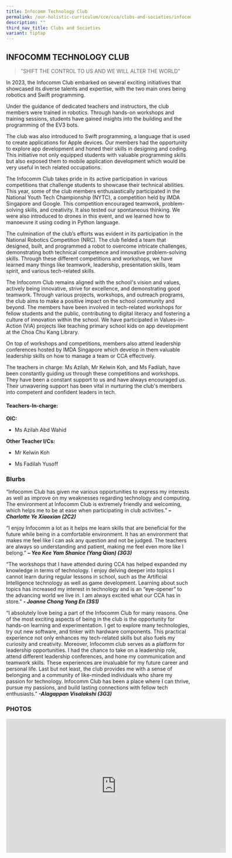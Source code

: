 ```yaml
---
title: Infocomm Technology Club
permalink: /our-holistic-curriculum/cce/cca/clubs-and-societies/infocomm-technology-club/
description: ""
third_nav_title: Clubs and Societies
variant: tiptap
---
```

<h2><strong>INFOCOMM TECHNOLOGY CLUB</strong></h2>
<blockquote>
<p>"SHIFT THE CONTROL TO US AND WE WILL ALTER THE WORLD"</p>
</blockquote>
<p>In 2023, the Infocomm Club embarked on several exciting initiatives that
showcased its diverse talents and expertise, with the two main ones being
robotics and Swift programming.</p>
<p>Under the guidance of dedicated teachers and instructors, the club members
were trained in robotics. Through hands-on workshops and training sessions,
students have gained insights into the building and the programming of
the EV3 bots.</p>
<p>The club was also introduced to Swift programming, a language that is
used to create applications for Apple devices. Our members had the opportunity
to explore app development and honed their skills in designing and coding.
This initiative not only equipped students with valuable programming skills
but also exposed them to mobile application development which would be
very useful in tech related occupations.</p>
<p>The Infocomm Club takes pride in its active participation in various competitions
that challenge students to showcase their technical abilities. This year,
some of the club members enthusiastically participated in the National
Youth Tech Championship (NYTC), a competition held by IMDA Singapore and
Google. This competition encouraged teamwork, problem-solving skills, and
creativity. It also tested our spontaneous thinking. We were also introduced
to drones in this event, and we learned how to manoeuvre it using coding
in Python language.</p>
<p>The culmination of the club’s efforts was evident in its participation
in the National Robotics Competition (NRC). The club fielded a team that
designed, built, and programmed a robot to overcome intricate challenges,
demonstrating both technical competence and innovative problem-solving
skills. Through these different competitions and workshops, we have learned
many things like teamwork, leadership, presentation skills, team spirit,
and various tech-related skills.</p>
<p>The Infocomm Club remains aligned with the school's vision and values,
actively being innovative, strive for excellence, and demonstrating good
teamwork. Through various projects, workshops, and outreach programs, the
club aims to make a positive impact on the school community and beyond.
The members have been involved in tech-related workshops for fellow students
and the public, contributing to digital literacy and fostering a culture
of innovation within the school. We have participated in Values-in-Action
(ViA) projects like teaching primary school kids on app development at
the Choa Chu Kang Library.</p>
<p>On top of workshops and competitions, members also attend leadership conferences
hosted by IMDA Singapore which develop in them valuable leadership skills
on how to manage a team or CCA effectively.</p>
<p>The teachers in charge: Ms Azilah, Mr Kelwin Koh, and Ms Fadilah, have
been constantly guiding us through these competitions and workshops. They
have been a constant support to us and have always encouraged us. Their
unwavering support has been vital in nurturing the club's members into
competent and confident leaders in tech.</p>
<h4><strong>Teachers-In-charge:</strong></h4>
<p><strong>OIC:</strong>
</p>
<ul data-tight="true" class="tight">
<li>
<p>Ms Azilah Abd Wahid</p>
</li>
</ul>
<p><strong>Other Teacher I/Cs:</strong>
</p>
<ul data-tight="true" class="tight">
<li>
<p>Mr Kelwin Koh</p>
</li>
<li>
<p>Ms Fadilah Yusoff</p>
</li>
</ul>
<h3><strong>Blurbs</strong></h3>
<p>“Infocomm Club has given me various opportunities to express my interests
as well as improve on my weaknesses regarding technology and computing.
The environment at Infocomm Club is extremely friendly and welcoming, which
helps me to be at ease when participating in club activities.” <strong><em>– Charlotte Ye Xiaoxian (2C2)</em></strong>
</p>
<p>“I enjoy Infocomm a lot as it helps me learn skills that are beneficial
for the future while being in a comfortable environment. It has an environment
that makes me feel like I can ask any question and not be judged. The teachers
are always so understanding and patient, making me feel even more like
I belong.” <strong><em>– Yeo Kee Yam Shanice (Yang Qian) (3G3)</em></strong>
</p>
<p>“The workshops that I have attended during CCA has helped expanded my
knowledge in terms of technology. I enjoy delving deeper into topics I
cannot learn during regular lessons in school, such as the Artificial Intelligence
technology as well as game development. Learning about such topics has
increased my interest in technology and is an “eye-opener” to the advancing
world we live in. I am always excited what our CCA has in store.” <strong><em>- Joanne Chong Yong En (3S1)</em></strong>
</p>
<p>“I absolutely love being a part of the Infocomm Club for many reasons.
One of the most exciting aspects of being in the club is the opportunity
for hands-on learning and experimentation. I get to explore many technologies,
try out new software, and tinker with hardware components. This practical
experience not only enhances my tech-related skills but also fuels my curiosity
and creativity. Moreover, Infocomm club serves as a platform for leadership
opportunities. I had the chance to take on a leadership role, attend different
leadership conferences, and hone my communication and teamwork skills.
These experiences are invaluable for my future career and personal life.
Last but not least, the club provides me with a sense of belonging and
a community of like-minded individuals who share my passion for technology.
Infocomm Club has been a place where I can thrive, pursue my passions,
and build lasting connections with fellow tech enthusiasts.” <strong><em>-Alagappan Visalakshi (3G3)</em></strong>
</p>
<h3><strong>PHOTOS</strong></h3>
<div class="iframe-wrapper">
<iframe height="366" width="600" allowfullscreen="true" frameborder="0" src="https://docs.google.com/presentation/d/e/2PACX-1vRs4tfTLroRimmnvY6l8zAokFiFikJYc8CqdRywoFL1T-SLcuQcUfrrgvJZZorhPM4tfARLCIdqfFMN/embed?start=true&amp;loop=true&amp;delayms=3000"></iframe>
</div>
<p></p>